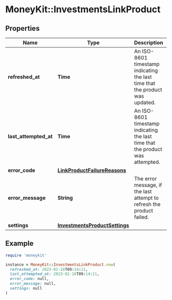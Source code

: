 # MoneyKit::InvestmentsLinkProduct

## Properties

| Name | Type | Description | Notes |
| ---- | ---- | ----------- | ----- |
| **refreshed_at** | **Time** | An ISO-8601 timestamp indicating the last time that the product was updated. | [optional] |
| **last_attempted_at** | **Time** | An ISO-8601 timestamp indicating the last time that the product was attempted. | [optional] |
| **error_code** | [**LinkProductFailureReasons**](LinkProductFailureReasons.md) |  | [optional] |
| **error_message** | **String** | The error message, if the last attempt to refresh the product failed. | [optional] |
| **settings** | [**InvestmentsProductSettings**](InvestmentsProductSettings.md) |  |  |

## Example

```ruby
require 'moneykit'

instance = MoneyKit::InvestmentsLinkProduct.new(
  refreshed_at: 2023-02-16T09:14:11,
  last_attempted_at: 2023-02-16T09:14:11,
  error_code: null,
  error_message: null,
  settings: null
)
```

